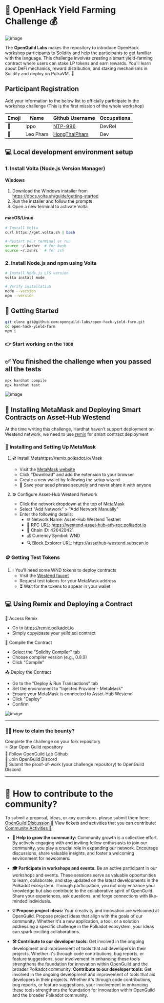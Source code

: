 # 🌾 OpenHack Yield Farming Challenge 💰

![image](./public/assets/OpenHack_Yield_Farming_Challenge.png)

The **OpenGuild Labs** makes the repository to introduce OpenHack workshop participants to Solidity and help the participants to get familiar with the language. This challenge involves creating a smart yield-farming contract where users can stake LP tokens and earn rewards. You'll learn about DeFi mechanics, reward distribution, and staking mechanisms in Solidity and deploy on PolkaVM. 🚀

## Participant Registration

Add your information to the below list to officially participate in the workshop challenge (This is the first mission of the whole workshop)

| Emoji | Name     | Github Username                                 | Occupations |
| ----- | -------- | ----------------------------------------------- | ----------- |
| 🎅    | Ippo     | [NTP-996](https://github.com/NTP-996)           | DevRel      |
| 🎅    | Leo Pham | [HongThaiPham](https://github.com/HongThaiPham) | Dev         |

## 💻 Local development environment setup

### 1. Install Volta (Node.js Version Manager)

#### Windows

1. Download the Windows installer from https://docs.volta.sh/guide/getting-started
2. Run the installer and follow the prompts
3. Open a new terminal to activate Volta

#### macOS/Linux

```bash
# Install Volta
curl https://get.volta.sh | bash

# Restart your terminal or run
source ~/.bashrc  # for bash
source ~/.zshrc   # for zsh
```

### 2. Install Node.js and npm using Volta

```bash
# Install Node.js LTS version
volta install node

# Verify installation
node --version
npm --version
```

## 🚀 Getting Started

```bash
git clone git@github.com:openguild-labs/open-hack-yield-farm.git
cd open-hack-yield-farm
npm i
```

### 👉 Start working on the `TODO`

## ✅ You finished the challenge when you passed all the tests

```bash
npx hardhat compile
npx hardhat test
```

![image](./public/assets/test.png)

## 🚀 Installing MetaMask and Deploying Smart Contracts on Asset-Hub Westend

At the time writing this challenge, Hardhat haven't support deployment on Westend network, we need to use [remix](https://remix.polkadot.io/) for smart contract deployment

### 🦊 Installing and Setting Up MetaMask

1. 💿 Install Metahttps://remix.polkadot.io/Mask

   - Visit the [MetaMask website](https://metamask.io)
   - Click "Download" and add the extension to your browser
   - Create a new wallet by following the setup wizard
   - 🔐 Save your seed phrase securely and never share it with anyone

2. ⚙️ Configure Asset-Hub Westend Network
   - Click the network dropdown at the top of MetaMask
   - Select "Add Network" > "Add Network Manually"
   - Enter the following details:
     - 🌐 Network Name: Asset-Hub Westend Testnet
     - 🔗 RPC URL: https://westend-asset-hub-eth-rpc.polkadot.io
     - 🔢 Chain ID: 420420421
     - 💰 Currency Symbol: WND
     - 🔍 Block Explorer URL: https://assethub-westend.subscan.io

### 🪙 Getting Test Tokens

1. 💧 You'll need some WND tokens to deploy contracts
   - Visit the [Westend faucet](https://faucet.polkadot.io/westend?parachain=1000)
   - Request test tokens for your MetaMask address
   - ⏳ Wait for the tokens to appear in your wallet

## 💻 Using Remix and Deploying a Contract

🎯 Access Remix

- Go to https://remix.polkadot.io
- Simply copy/paste your yeild.sol contract

🔨 Compile the Contract

- Select the "Solidity Compiler" tab
- Choose compiler version (e.g., 0.8.0)
- Click "Compile"

📤 Deploy the Contract

- Go to the "Deploy & Run Transactions" tab
- Set the environment to "Injected Provider - MetaMask"
- Ensure your MetaMask is connected to Asset-Hub Westend
- Click "Deploy"
- Confirm

![image](./public/assets/deployed.png)

---

### 🙋‍♂️ How to claim the bounty?

Complete the challenge on your fork repository <br/>
⭐ Star Open Guild repository <br/>
👥 Follow OpenGuild Lab Github <br/>
💬 Join OpenGuild Discord <br/>
📝 Submit the proof-of-work (your challenge repository) to OpenGuild Discord <br/>

---

# 🤝 How to contribute to the community?

To submit a proposal, ideas, or any questions, please submit them here: [OpenGuild Discussion 💭](https://github.com/orgs/openguild-labs/discussions)
View tickets and activities that you can contribute: [Community Activities 🎯](https://github.com/orgs/openguild-labs/discussions/categories/activities)

- **🌱 Help to grow the community:** Community growth is a collective effort. By actively engaging with and inviting fellow enthusiasts to join our community, you play a crucial role in expanding our network. Encourage discussions, share valuable insights, and foster a welcoming environment for newcomers.

- **🎓 Participate in workshops and events:** Be an active participant in our workshops and events. These sessions serve as valuable opportunities to learn, collaborate, and stay updated on the latest developments in the Polkadot ecosystem. Through participation, you not only enhance your knowledge but also contribute to the collaborative spirit of OpenGuild. Share your experiences, ask questions, and forge connections with like-minded individuals.

- **💡 Propose project ideas:** Your creativity and innovation are welcomed at OpenGuild. Propose project ideas that align with the goals of our community. Whether it's a new application, a tool, or a solution addressing a specific challenge in the Polkadot ecosystem, your ideas can spark exciting collaborations.

- **🛠️ Contribute to our developer tools:** Get involved in the ongoing development and improvement of tools that aid developers in their projects. Whether it's through code contributions, bug reports, or feature suggestions, your involvement in enhancing these tools strengthens the foundation for innovation within OpenGuild and the broader Polkadot community. **Contribute to our developer tools:** Get involved in the ongoing development and improvement of tools that aid developers in their projects. Whether it's through code contributions, bug reports, or feature suggestions, your involvement in enhancing these tools strengthens the foundation for innovation within OpenGuild and the broader Polkadot community.
